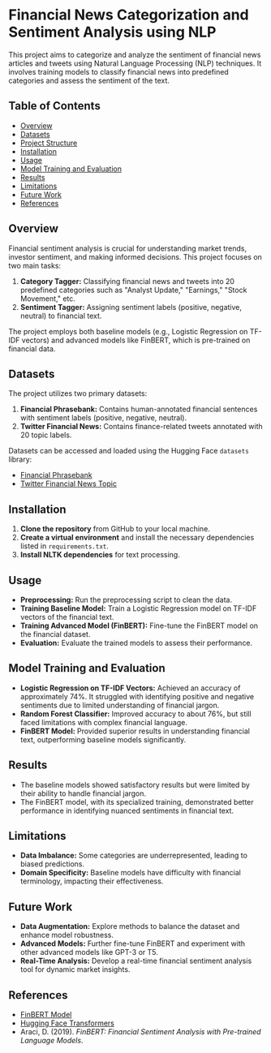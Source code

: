 # Financial News Categorization and Sentiment Analysis using NLP

This project aims to categorize and analyze the sentiment of financial news articles and tweets using Natural Language Processing (NLP) techniques. It involves training models to classify financial news into predefined categories and assess the sentiment of the text.

## Table of Contents

- [Overview](#overview)
- [Datasets](#datasets)
- [Project Structure](#project-structure)
- [Installation](#installation)
- [Usage](#usage)
- [Model Training and Evaluation](#model-training-and-evaluation)
- [Results](#results)
- [Limitations](#limitations)
- [Future Work](#future-work)
- [References](#references)

## Overview

Financial sentiment analysis is crucial for understanding market trends, investor sentiment, and making informed decisions. This project focuses on two main tasks:
1. **Category Tagger:** Classifying financial news and tweets into 20 predefined categories such as "Analyst Update," "Earnings," "Stock Movement," etc.
2. **Sentiment Tagger:** Assigning sentiment labels (positive, negative, neutral) to financial text.

The project employs both baseline models (e.g., Logistic Regression on TF-IDF vectors) and advanced models like FinBERT, which is pre-trained on financial data.

## Datasets

The project utilizes two primary datasets:
1. **Financial Phrasebank:** Contains human-annotated financial sentences with sentiment labels (positive, negative, neutral).
2. **Twitter Financial News:** Contains finance-related tweets annotated with 20 topic labels.

Datasets can be accessed and loaded using the Hugging Face `datasets` library:
- [Financial Phrasebank](https://huggingface.co/datasets/financial_phrasebank)
- [Twitter Financial News Topic](https://huggingface.co/datasets/zeroshot/twitter-financial-news-topic)


## Installation

1. **Clone the repository** from GitHub to your local machine.
2. **Create a virtual environment** and install the necessary dependencies listed in `requirements.txt`.
3. **Install NLTK dependencies** for text processing.

## Usage

- **Preprocessing:** Run the preprocessing script to clean the data.
- **Training Baseline Model:** Train a Logistic Regression model on TF-IDF vectors of the financial text.
- **Training Advanced Model (FinBERT):** Fine-tune the FinBERT model on the financial dataset.
- **Evaluation:** Evaluate the trained models to assess their performance.

## Model Training and Evaluation

- **Logistic Regression on TF-IDF Vectors:** Achieved an accuracy of approximately 74%. It struggled with identifying positive and negative sentiments due to limited understanding of financial jargon.
- **Random Forest Classifier:** Improved accuracy to about 76%, but still faced limitations with complex financial language.
- **FinBERT Model:** Provided superior results in understanding financial text, outperforming baseline models significantly.

## Results

- The baseline models showed satisfactory results but were limited by their ability to handle financial jargon.
- The FinBERT model, with its specialized training, demonstrated better performance in identifying nuanced sentiments in financial text.

## Limitations

- **Data Imbalance:** Some categories are underrepresented, leading to biased predictions.
- **Domain Specificity:** Baseline models have difficulty with financial terminology, impacting their effectiveness.

## Future Work

- **Data Augmentation:** Explore methods to balance the dataset and enhance model robustness.
- **Advanced Models:** Further fine-tune FinBERT and experiment with other advanced models like GPT-3 or T5.
- **Real-Time Analysis:** Develop a real-time financial sentiment analysis tool for dynamic market insights.

## References

- [FinBERT Model](https://huggingface.co/ProsusAI/finbert)
- [Hugging Face Transformers](https://huggingface.co/transformers/)
- Araci, D. (2019). *FinBERT: Financial Sentiment Analysis with Pre-trained Language Models*.


